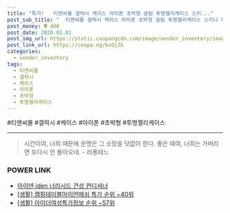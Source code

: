 ```yaml
--- 
title: "특가!   티앤씨몰 갤럭시 케이스 아이폰 초박형 슬림 투명젤리케이스 스키..." 
post_sub_title: "  티앤씨몰 갤럭시 케이스 아이폰 초박형 슬림 투명젤리케이스 스키니 메트 0.3mm" 
post_money: ₩ 400 
post_date: 2020.02.01 
post_img_url: https://static.coupangcdn.com/image/vendor_inventory/images/2018/03/01/20/0/2a99c0f2-dc07-4a18-92e9-0dccef530104.jpg 
post_link_url: https://coupa.ng/bnQjZk 
categories: 
  - vendor_inventory 
tags: 
  - 티앤씨몰 
  - 갤럭시 
  - 케이스 
  - 아이폰 
  - 초박형 
  - 투명젤리케이스 
--- 
```

  #티앤씨몰 #갤럭시 #케이스 #아이폰 #초박형 #투명젤리케이스 
<hr> 

> 시간이여, 너희 때문에 운명은 그 소망을 덧없이 한다. 좋은 때여, 너희는 가버리면 또다시 안 돌아오네. - 라퐁테느 


### POWER LINK

* <a href="https://blog.naver.com/fasyy4321/221786400305" target="_blank">아이덴 iden 너리시드 건성 컨디셔너</a>
* <a href="https://blog.naver.com/sakai111/221792903291" target="_blank"> [생활] 캠핑테이블아이언메쉬 특가 순위 ~40위</a>
* <a href="https://blog.naver.com/fasyy4321/221772367116" target="_blank"> [생활] 아이더여성특가정보 순위 ~57위</a>
